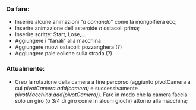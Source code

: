 ### Da fare:

* Inserire alcune animazioni  "*a comando*" come la mongolfiera ecc;
* Inserire animazione dell'asteroide *n* ostacoli prima;
* Inserire scritte: Start, Lose,...
* Aggiungere i "fanali" alla macchina
* Aggiungere nuovi ostacoli: pozzanghera (?)
* Aggiungere pale eoliche sulla strada (?)


### Attualmente:
* Creo la rotazione della camera a fine percorso (aggiunto pivotCamera a cui *pivotCamera.add(camera)* e successivamente *pivotMacchina.add(pivotCamera)*). Fare in modo che la camera faccia solo un giro (o 3/4 di giro come in alcuni giochi) attorno alla macchina;
